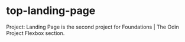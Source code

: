 # top-landing-page
Project: Landing Page is the second project for Foundations | The Odin Project Flexbox section.
